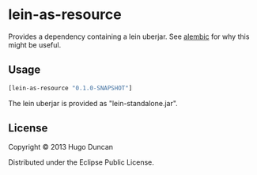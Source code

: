 # lein-as-resource

Provides a dependency containing a lein uberjar.  See
[alembic](https://github.comp/pallet/alembic) for why this might be useful.

## Usage

```clj
[lein-as-resource "0.1.0-SNAPSHOT"]
```

The lein uberjar is provided as "lein-standalone.jar".

## License

Copyright © 2013 Hugo Duncan

Distributed under the Eclipse Public License.
